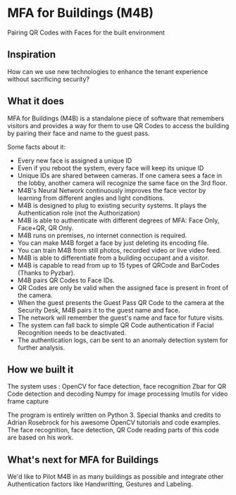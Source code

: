 # MFA for Buildings (M4B)
Pairing QR Codes with Faces for the built environment


## Inspiration
How can we use new technologies to enhance the tenant experience without sacrificing security?

## What it does
MFA for Buildings (M4B) is a standalone piece of software that remembers visitors and provides a way for them to use QR Codes to access the building by pairing their face and name to the guest pass. 

Some facts about it:
- Every new face is assigned a unique ID
- Even if you reboot the system, every face will keep its unique ID 
- Unique IDs are shared between cameras. If one camera sees a face in the lobby, another camera will recognize the same face on the 3rd floor.
- M4B's Neural Network continuously improves the face vector by learning from different angles and light conditions.
- M4B is designed to plug to existing security systems. It plays the Authentication role (not the Authorization)
- M4B is able to authenticate with different degrees of MFA: Face Only, Face+QR, QR Only. 
- M4B runs on premises, no internet connection is required.
- You can make M4B forget a face by just deleting its encoding file.
- You can train M4B from still photos, recorded video or live video feed.
- M4B is able to differentiate from a building occupant and a visitor.
- M4B is capable to read from up to 15 types of QRCode and BarCodes (Thanks to Pyzbar).
- M4B pairs QR Codes to Face IDs.
- QR Codes are only be valid when the assigned face is present in front of the camera.
- When the guest presents the Guest Pass QR Code to the camera at the Security Desk, M4B pairs it to the guest name and face.
- The network will remember the guest's name and face for future visits.
- The system can fall back to simple QR Code authentication if Facial Recognition needs to be deactivated.
- The authentication logs, can be sent to an anomaly detection system for further analysis.


## How we built it

The system uses :
OpenCV for face detection, face recognition
Zbar for QR Code detection and decoding
Numpy for image processing
Imutils for video frame capture

The program is entirely written on Python 3. 
Special thanks and credits to Adrian Rosebrock for his awesome OpenCV tutorials and code examples. The face recognition, face detection, QR Code reading parts of this code are based on his work.

## What's next for MFA for Buildings

We'd like to Pilot M4B in as many buildings as possible and integrate other Authentication factors like Handwritting, Gestures and Labeling.
